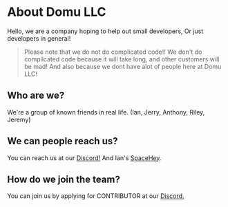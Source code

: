 # About Domu LLC
Hello, we are a company hoping to help out small developers, Or just developers in general!
> Please note that we do not do complicated code!!
We don't do compilcated code because it will take long, and other customers will be mad!
And also because we dont have alot of people here at Domu LLC!
## Who are we?
We're a group of known friends in real life.
(Ian, Jerry, Anthony, Riley, Jeremy)
## We can people reach us?
You can reach us at our [Discord!](https://discord.com/invite/tV4bCPamHv)
And Ian's [SpaceHey](https://spacehey.com/mixxer).
## How do we join the team?
You can join us by applying for CONTRIBUTOR at our [Discord.](https://discord.com/invite/tV4bCPamHv)
